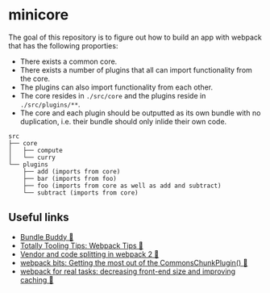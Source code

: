 # minicore

The goal of this repository is to figure out how to build an app with webpack that has the following proporties:

* There exists a common core.
* There exists a number of plugins that all can import functionality from the core.
* The plugins can also import functionality from each other.
* The core resides in `./src/core` and the plugins reside in `./src/plugins/**`.
* The core and each plugin should be outputted as its own bundle with no duplication, i.e. their bundle should only inlide their own code.

```
src
├── core
│   ├── compute
│   └── curry
└── plugins
    ├── add (imports from core)
    ├── bar (imports from foo)
    ├── foo (imports from core as well as add and subtract)
    └── subtract (imports from core)
```


## Useful links

* [Bundle Buddy 🔧](https://github.com/samccone/bundle-buddy)
* [Totally Tooling Tips: Webpack Tips 🎥](https://www.youtube.com/watch?v=zFoBYfMLUCM)
* [Vendor and code splitting in webpack 2 📖](https://medium.com/@adamrackis/vendor-and-code-splitting-in-webpack-2-6376358f1923)
* [webpack bits: Getting the most out of the CommonsChunkPlugin() 📖](https://medium.com/webpack/webpack-bits-getting-the-most-out-of-the-commonschunkplugin-ab389e5f318)
* [webpack for real tasks: decreasing front-end size and improving caching 📖](https://iamakulov.com/notes/webpack-front-end-size-caching/?utm_campaign=chrome_series_webpackrealtasks_081117)
